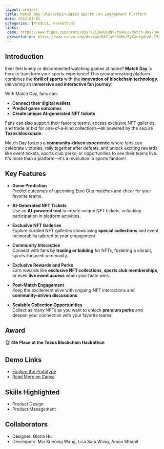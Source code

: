 ```yaml
---
layout: project
title: Match Day｜Blockchain-Based Sports Fan Engagement Platform
date: 2024-01-01
categories: [Product, Hackathon]
links:
 demo: https://www.figma.com/proto/W55TsEi2e6URBNY7fo4ouo/Match-Day?node-id=24-32110&t=tDk8xQuHBU9QYh8G-1
 presentation: https://www.canva.com/design/DAF-aGs8G6o/6yKXn4gdrn8-C9vDAMymEQ/edit?utm_content=DAF-aGs8G6o&utm_campaign=designshare&utm_medium=link2&utm_source=sharebutton
---
```


## Introduction

Ever feel lonely or disconnected watching games at home? **Match Day** is here to transform your sports experience! This groundbreaking platform combines the **thrill of sports** with the **innovation of blockchain technology**, delivering an **immersive and interactive fan journey**.

With Match Day, fans can:
- **Connect their digital wallets**
- **Predict game outcomes**
- **Create unique AI-generated NFT tickets**

Fans can also support their favorite teams, access exclusive NFT galleries, and trade or bid for one-of-a-kind collections—all powered by the secure **Tezos blockchain**.

Match Day fosters a **community-driven experience** where fans can celebrate victories, rally together after defeats, and unlock exciting rewards like event tickets, sports club perks, or opportunities to see their teams live. It's more than a platform—it's a revolution in sports fandom!

## Key Features

- **Game Prediction**  
 Predict outcomes of upcoming Euro Cup matches and cheer for your favorite teams.

- **AI-Generated NFT Tickets**  
 Use an **AI-powered tool** to create unique NFT tickets, unlocking participation in platform activities.

- **Exclusive NFT Galleries**  
 Explore curated NFT galleries showcasing **special collections** and event memorabilia tailored to your engagement.

- **Community Interaction**  
 Connect with fans by **trading or bidding** for NFTs, fostering a vibrant, sports-focused community.

- **Exclusive Rewards and Perks**  
 Earn rewards like **exclusive NFT collections**, **sports club memberships**, or even **live event access** when your team wins.

- **Post-Match Engagement**  
 Keep the excitement alive with ongoing NFT interactions and **community-driven discussions**.

- **Scalable Collection Opportunities**  
 Collect as many NFTs as you want to unlock **premium perks** and deepen your connection with your favorite teams.

## Award

🏆 **4th Place at the Tezos Blockchain Hackathon**

## Demo Links

- [Explore the Prototype](https://www.figma.com/proto/FdtVh6s0JjVREOUTG804Yc/Web3-Hackathon?content-scaling=fixed&kind=proto&node-id=66-48190&page-id=24%3A32110&scaling=scale-down&starting-point-node-id=47%3A38073)
- [Read More on Canva](https://www.canva.com/design/DAF-aGs8G6o/6yKXn4gdrn8-C9vDAMymEQ/edit?utm_content=DAF-aGs8G6o&utm_campaign=designshare&utm_medium=link2&utm_source=sharebutton)

## Skills Highlighted

- Product Design
- Product Management

## Collaborators

- Designer: Gloria Hu
- Developers: Mia Xuening Wang, Lisa Sam Wang, Amon Sthapit